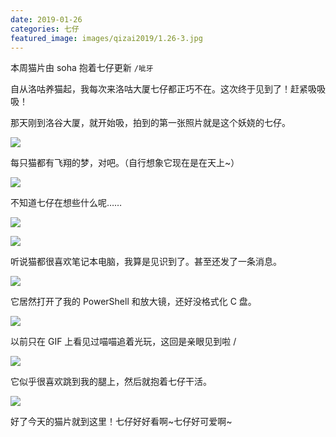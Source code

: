 ```yaml
---
date: 2019-01-26
categories: 七仔
featured_image: images/qizai2019/1.26-3.jpg
---
```


本周猫片由 soha 抱着七仔更新 `/呲牙`

自从洛咕养猫起，我每次来洛咕大厦七仔都正巧不在。这次终于见到了！赶紧吸吸吸！

那天刚到洛谷大厦，就开始吸，拍到的第一张照片就是这个妖娆的七仔。

![](/images/qizai2019/1.26-1.jpg)

每只猫都有飞翔的梦，对吧。（自行想象它现在是在天上~）

![](/images/qizai2019/1.26-2.jpg)

不知道七仔在想些什么呢……

![](/images/qizai2019/1.26-3.jpg)

![](/images/qizai2019/1.26-7.jpg)

听说猫都很喜欢笔记本电脑，我算是见识到了。甚至还发了一条消息。

![](/images/qizai2019/1.26-4.jpg)

它居然打开了我的 PowerShell 和放大镜，还好没格式化 C 盘。

![](/images/qizai2019/1.26-5.jpg)

以前只在 GIF 上看见过喵喵追着光玩，这回是亲眼见到啦 /

![](/images/qizai2019/1.26-6.gif)

它似乎很喜欢跳到我的腿上，然后就抱着七仔干活。

![](/images/qizai2019/1.26-8.jpg)

好了今天的猫片就到这里！七仔好好看啊~七仔好可爱啊~
